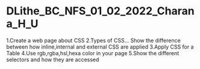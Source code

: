 # DLithe_BC_NFS_01_02_2022_Charana_H_U

1.Create a web page about CSS
2.Types of CSS... Show the difference between how inline,internal and external CSS are applied
3.Apply CSS for a Table
4.Use rgb,rgba,hsl,hexa color in your page
5.Show the different selectors and how they are accessed
